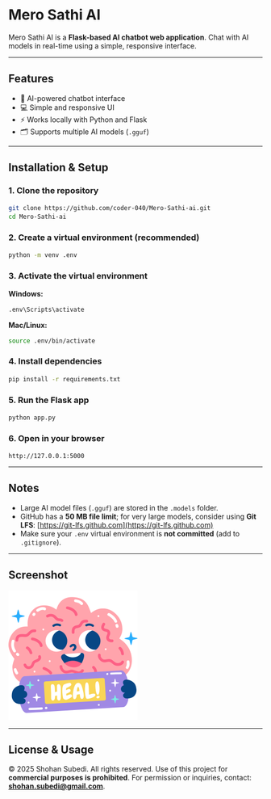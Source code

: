 # Mero Sathi AI

Mero Sathi AI is a **Flask-based AI chatbot web application**.
Chat with AI models in real-time using a simple, responsive interface.

---

## Features

* 🤖 AI-powered chatbot interface
* 💻 Simple and responsive UI
* ⚡ Works locally with Python and Flask
* 🗂 Supports multiple AI models (`.gguf`)

---

## Installation & Setup

### 1. Clone the repository

```bash
git clone https://github.com/coder-040/Mero-Sathi-ai.git
cd Mero-Sathi-ai
```

### 2. Create a virtual environment (recommended)

```bash
python -m venv .env
```

### 3. Activate the virtual environment

**Windows:**

```bash
.env\Scripts\activate
```

**Mac/Linux:**

```bash
source .env/bin/activate
```

### 4. Install dependencies

```bash
pip install -r requirements.txt
```

### 5. Run the Flask app

```bash
python app.py
```

### 6. Open in your browser

```
http://127.0.0.1:5000
```

---

## Notes

* Large AI model files (`.gguf`) are stored in the `.models` folder.
* GitHub has a **50 MB file limit**; for very large models, consider using **Git LFS**: [https://git-lfs.github.com](https://git-lfs.github.com)
* Make sure your `.env` virtual environment is **not committed** (add to `.gitignore`).

---

## Screenshot

![Mero Sathi AI Screenshot](static/pic.png)

---

## License & Usage

© 2025 Shohan Subedi. All rights reserved.
Use of this project for **commercial purposes is prohibited**.
For permission or inquiries, contact: **[shohan.subedi@gmail.com](mailto:shohan.subedi@gmail.com)**.
